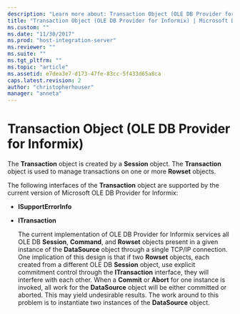 ```yaml
---
description: "Learn more about: Transaction Object (OLE DB Provider for Informix)"
title: "Transaction Object (OLE DB Provider for Informix) | Microsoft Docs"
ms.custom: ""
ms.date: "11/30/2017"
ms.prod: "host-integration-server"
ms.reviewer: ""
ms.suite: ""
ms.tgt_pltfrm: ""
ms.topic: "article"
ms.assetid: e7dea3e7-d173-47fe-83cc-5f433d65a8ca
caps.latest.revision: 2
author: "christopherhouser"
manager: "anneta"
---
```

# Transaction Object (OLE DB Provider for Informix)
The **Transaction** object is created by a **Session** object. The **Transaction** object is used to manage transactions on one or more **Rowset** objects.  
  
 The following interfaces of the **Transaction** object are supported by the current version of Microsoft OLE DB Provider for Informix:  
  
- **ISupportErrorInfo**  
  
- **ITransaction**  
  
  The current implementation of OLE DB Provider for Informix services all OLE DB **Session**, **Command**, and **Rowset** objects present in a given instance of the **DataSource** object through a single TCP/IP connection. One implication of this design is that if two **Rowset** objects, each created from a different OLE DB **Session** object, use explicit commitment control through the **ITransaction** interface, they will interfere with each other. When a **Commit** or **Abort** for one instance is invoked, all work for the **DataSource** object will be either committed or aborted. This may yield undesirable results. The work around to this problem is to instantiate two instances of the **DataSource** object.
